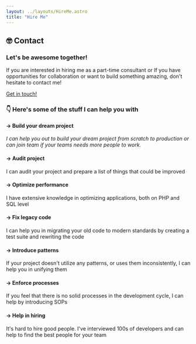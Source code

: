 ```yaml
---
layout: ../layouts/HireMe.astro
title: "Hire Me"
---
```


<section id="contact" class="section text-center">
<div class="text-center">
<span>
<h2 class="text-2xl inline-block my-6 font-medium"><span role="img">🤓</span> Contact</h2>
</span>
<svg class="rough-annotation" style="position: absolute; top: 0; left: 0; overflow: visible; pointer-events: none; width: 100px; height: 100px;">
<path d="M362.7634511142969 4066.1112382262945 C395.25088476907695 4066.5994306105613, 421.24077508889604 4069.3482943076133, 444.86968137323856 4065.7723800987005" fill="none" stroke="rgb(5 206 145)" stroke-width="2">
</path>
<path d="M442.6560175269842 4070.004857555032 C418.1588981235051 4069.9944660880374, 390.16396072686183 4071.755879185419, 364.5461785644293 4068.1479835659266" fill="none" stroke="rgb(5 206 145)" stroke-width="2">
</path>
</svg>
</div>
<div class="mt-8 mb-8"><h3 class="font-medium text-lg mb-2 md:text-3xl">Let's be awesome together!</h3><p class="mb-6 mx-auto max-w-lg md:mb-10 lg:leading-loose">If you are interested in hiring me as a part-time consultant or If you have opportunities for collaboration or want to build something amazing, don't hesitate to contact me!</p><a role="button" class="bg-marrsgreen hover:bg-marrslight active:bg-marrsdark dark:hover:bg-carrilight dark:active:bg-carridark dark:bg-carrigreen text-bglight dark:text-bgdark py-2 px-3 rounded lg:text-xl  outline-marrsgreen dark:outline-carrigreen focus-visible:outline-double outline-offset-2" href="mailto:karthick@gigcodes.com" target="_self">Get in touch!</a></div></section>

### <span role="img">👇</span> Here's some of the stuff I can help you with

#### -> Build your dream project

_I can help you out to build your dream project from scratch to production or can join team if your teams needs more
people to work._

#### -> Audit project

I can audit your project and prepare a list of things that could be improved

#### -> Optimize performance

I have extensive knowledge in optimizing applications, both on PHP and SQL level

#### -> Fix legacy code

I can help you in migrating your old code to modern standards by creating a test suite and rewriting the code

#### -> Introduce patterns

If your project doesn't utilize any patterns, or uses them inconsistently, I can help you in unifying them

#### -> Enforce processes

If you feel that there is no solid processes in the development cycle, I can help by introducing SOPs

#### -> Help in hiring

It's hard to hire good people. I've interviewed 100s of developers and can help to find the best people for your team
